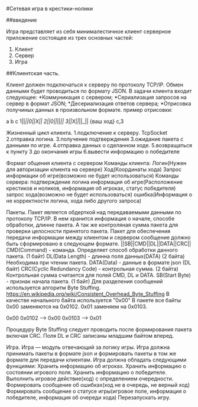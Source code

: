 #Сетевая игра в крестики-нолики

##введение


Игра представляет из себя минималестичное клиент серверное приложение состоящее из трех основных частей:

1. Клиент
2. Сервер
3. Игра


##Клиентская часть.

Клиент должен подключаться к серверу по протоколу TCP/IP. Обмен данными будет проводиться по формату JSON.
В задачи клиента входит следующее:
*Коммуникация с сервером;
*Сериализация запросов на сервер в формат JSON;
*Десериализация ответов сервера;
*Отрисовка получиных данных в произвольном формате.
пример отрисовки:

   a  b  c
1||_||0||X||
2||0||_||_||
3||X||_||_||
{ваш ход}
c,3

Жизненный цикл клиента.
1.подключение к серверу. TcpSocket
2.отправка логина.
3.получение подтверждения
3.ожидание пакета с данными по игре.
4.отправка данных о сделанном ходе.
5.возвращаться к пункту 3 до окончания игры
6.вывести информацию о победителе

Формат общения клиента с сервером
Команды клиента:
Логин(Нужен для авторизации клиента на сервере)
Ход(Координаты хода)
Запрос информации об игре(возможно не будет использоваться)
Команды сервера:
подтверждение логина
информация об игре(Расположение крестиков и ноликов, информация об игроках, статус победителя)
запрос хода(возможно не будет использоваться)
ошибка(Информация о не корректности логина, хода либо другого запроса)

Пакеты.
Пакет является обдерткой над передаваемыми данными по протоколу TCP/IP. В нем хранится информация о начале, способе обработки, длинне пакета. А так же контроляная сумма пакета для проверки целосности принятого пакета.
Пакет для обеспечения передачи информации между клиентом и сервером сообщение должно быть сформировано в следующем формате.
||SB||CMD||DL||DATA||CRC||
CMD(Command) - команда. Определяет способ обработки данного пакета. (1 байт)
DL(Data Length) - длинна поля данных(DATA) (2 байта) Необходима при чтении пакета.
DATA(Data) - данные в формате json (DL байт)
CRC(Cyclic Redundancy Code) - контрольная сумма. (2 байта) Контрольная сумма считается для полей CMD, DL и DATA.
SB(Start Byte) - признак начала пакета. (1 байт) Для разделения сообщений используется алгоритм Byte Stuffing. 
https://en.wikipedia.org/wiki/Consistent_Overhead_Byte_Stuffing
В качестве начального байта используется "0х00" 
В пакете все байты 0х00 заменяются на 0х0102. 0х01 заменяем на 0х0103.

0x00
0x0102 --> 0x00
0x0103 --> 0x01

Процедуру Byte Stuffing следует проводить после формирования пакета включая CRC.
Поля DL и CRC записаны младшим байтом вперед.

Игра.
Игра — модуль отвечающий за логику игры. Игра должна принимать пакеты в формате json и формировать пакеты в том же формате для передачи клиентам.
Игра должна обладать следующими функциями:
Хранить информацию об игроках.
Хранить информацию о состоянии игрового поля.
Хранить информацию о победителе.
Выполнить игровое действие(ход) с определением очередности.
Формировать сообщение об ошибках(ход не в очередь, не верный ход)
Формировать сообщение о статусе игры(игровое поле, информация о победителе, информация об очереди хода)
Перезапускать игру.

